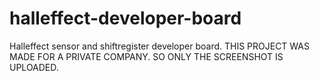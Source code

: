 # halleffect-developer-board
Halleffect sensor and shiftregister developer board. THIS PROJECT WAS MADE FOR A PRIVATE COMPANY. SO ONLY THE SCREENSHOT IS UPLOADED.
